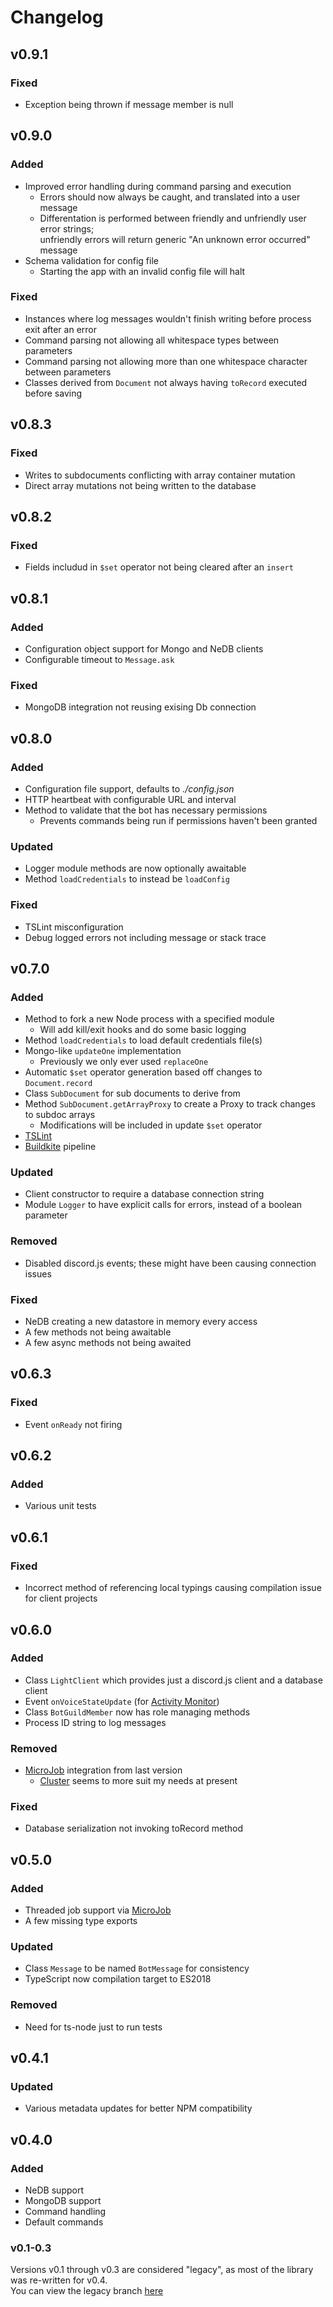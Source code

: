 # Changelog
## v0.9.1
### Fixed
- Exception being thrown if message member is null

## v0.9.0
### Added
- Improved error handling during command parsing and execution
    - Errors should now always be caught, and translated into a user message
    - Differentation is performed between friendly and unfriendly user error strings;  
      unfriendly errors will return generic "An unknown error occurred" message
- Schema validation for config file
    - Starting the app with an invalid config file will halt

### Fixed
- Instances where log messages wouldn't finish writing before process exit after an error
- Command parsing not allowing all whitespace types between parameters
- Command parsing not allowing more than one whitespace character between parameters
- Classes derived from `Document` not always having `toRecord` executed before saving

## v0.8.3
### Fixed
- Writes to subdocuments conflicting with array container mutation
- Direct array mutations not being written to the database

## v0.8.2
### Fixed
- Fields includud in `$set` operator not being cleared after an `insert`

## v0.8.1
### Added
- Configuration object support for Mongo and NeDB clients
- Configurable timeout to `Message.ask`

### Fixed
- MongoDB integration not reusing exising Db connection

## v0.8.0
### Added
- Configuration file support, defaults to *./config.json*
- HTTP heartbeat with configurable URL and interval
- Method to validate that the bot has necessary permissions
    - Prevents commands being run if permissions haven't been granted

### Updated
- Logger module methods are now optionally awaitable
- Method `loadCredentials` to instead be `loadConfig`

### Fixed
- TSLint misconfiguration
- Debug logged errors not including message or stack trace

## v0.7.0
### Added
- Method to fork a new Node process with a specified module
    - Will add kill/exit hooks and do some basic logging
- Method `loadCredentials` to load default credentials file(s)
- Mongo-like `updateOne` implementation
    - Previously we only ever used `replaceOne`
- Automatic `$set` operator generation based off changes to `Document.record`
- Class `SubDocument` for sub documents to derive from
- Method `SubDocument.getArrayProxy` to create a Proxy to track changes to subdoc arrays
    - Modifications will be included in update `$set` operator
- [TSLint](https://palantir.github.io/tslint/)
- [Buildkite](https://buildkite.com/) pipeline

### Updated
- Client constructor to require a database connection string
- Module `Logger` to have explicit calls for errors, instead of a boolean parameter

### Removed
- Disabled discord.js events; these might have been causing connection issues

### Fixed
- NeDB creating a new datastore in memory every access
- A few methods not being awaitable
- A few async methods not being awaited

## v0.6.3
### Fixed
- Event `onReady` not firing

## v0.6.2
### Added
- Various unit tests

## v0.6.1
### Fixed
- Incorrect method of referencing local typings causing compilation issue for client projects

## v0.6.0
### Added
- Class `LightClient` which provides just a discord.js client and a database client
- Event `onVoiceStateUpdate` (for [Activity Monitor](https://github.com/benji7425/discord-bot-activity-monitor))
- Class `BotGuildMember` now has role managing methods
- Process ID string to log messages

### Removed
- [MicroJob](https://github.com/wilk/microjob) integration from last version
    - [Cluster](https://nodejs.org/api/cluster.html) seems to more suit my needs at present

### Fixed
- Database serialization not invoking toRecord method

## v0.5.0
### Added
- Threaded job support via [MicroJob](https://github.com/wilk/microjob)
- A few missing type exports

### Updated
- Class `Message` to be named `BotMessage` for consistency
- TypeScript now compilation target to ES2018

### Removed
- Need for ts-node just to run tests

## v0.4.1
### Updated
- Various metadata updates for better NPM compatibility

## v0.4.0
### Added
- NeDB support
- MongoDB support
- Command handling
- Default commands

### v0.1-0.3
Versions v0.1 through v0.3 are considered "legacy", as most of the library was re-written for v0.4.  
You can view the legacy branch [here](https://github.com/benji7425/disharmony/tree/legacy)